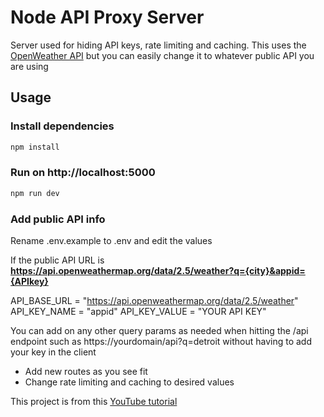 # Node API Proxy Server

Server used for hiding API keys, rate limiting and caching. This uses the [OpenWeather API](https://openweathermap.org/api) but you can easily change it to whatever public API you are using

## Usage

### Install dependencies

```bash
npm install
```

### Run on http://localhost:5000

```bash
npm run dev
```

### Add public API info

Rename .env.example to .env and edit the values

If the public API URL is **https://api.openweathermap.org/data/2.5/weather?q={city}&appid={APIkey}**

API_BASE_URL = "https://api.openweathermap.org/data/2.5/weather"
API_KEY_NAME = "appid"
API_KEY_VALUE = "YOUR API KEY"

You can add on any other query params as needed when hitting the /api endpoint such as https://yourdomain/api?q=detroit without having to add your key in the client

- Add new routes as you see fit
- Change rate limiting and caching to desired values

This project is from this [YouTube tutorial](https://youtu.be/ZGymN8aFsv4)
